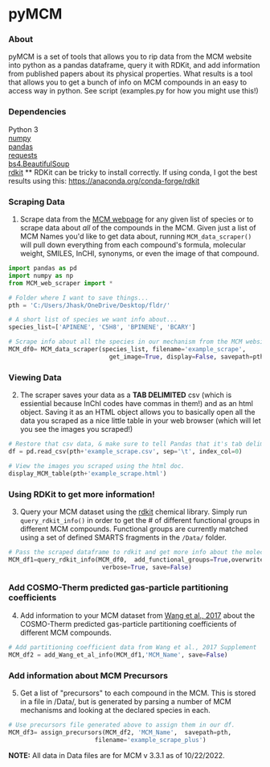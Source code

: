 # pyMCM

### About 
pyMCM is a set of tools that allows you to rip data from the MCM website into python as a pandas dataframe, query it with RDKit, and add information from published papers about its physical properties. What results is a tool that allows you to get a bunch of info on MCM compounds in an easy to access way in python.  See script (examples.py for how you might use this!)
  
### Dependencies 
Python 3    
[numpy ](https://numpy.org/)    
[pandas](https://pandas.pydata.org/getting_started.html)   
[requests](https://docs.python-requests.org/en/latest/)   
[bs4.BeautifulSoup](https://www.crummy.com/software/BeautifulSoup/bs4/doc/)   
[rdkit](https://github.com/rdkit/rdkit)    ** RDKit can be tricky to install correctly. If using conda, I got the best results using this: https://anaconda.org/conda-forge/rdkit   


### Scraping Data 
1.  Scrape data from the [MCM webpage](http://mcm.york.ac.uk/) for any given list of species or to scrape data about *all* of the compounds in the MCM. 
          Given just a list of MCM Names you'd like to get data about, running `MCM_data_scraper()`  will pull down everything from each compound's formula, molecular weight, SMILES, InCHI, synonyms, or even the image of that compound. 
          
```python 
import pandas as pd 
import numpy as np 
from MCM_web_scraper import *

# Folder where I want to save things... 
pth = 'C:/Users/Jhask/OneDrive/Desktop/fldr/'

# A short list of species we want info about... 
species_list=['APINENE', 'C5H8', 'BPINENE', 'BCARY']

# Scrape info about all the species in our mechanism from the MCM website & NIST.
MCM_df0= MCM_data_scraper(species_list, filename='example_scrape',
                            get_image=True, display=False, savepath=pth)
```
                            
### Viewing Data 
2. The scraper saves your data as a **TAB DELIMITED** csv (which is essiential because InChI codes have commas in them!) and as an html object. Saving it as an HTML object allows you to basically open all the data you scraped as a nice little table in your web browser (which will let you see the images you scraped!)

```python
# Restore that csv data, & make sure to tell Pandas that it's tab delimited! 
df = pd.read_csv(pth+'example_scrape.csv', sep='\t', index_col=0) 

# View the images you scraped using the html doc.
display_MCM_table(pth+'example_scrape.html')
```

### Using RDKit to get more information! 

3. Query your MCM dataset using the [rdkit](https://github.com/rdkit/rdkit) chemical library. Simply run `query_rdkit_info()` in order to get the # of different functional groups in different MCM compounds. Functional groups are currently matched using a set of defined SMARTS fragments in the `/Data/` folder. 

```python
# Pass the scraped dataframe to rdkit and get more info about the molecule from the SMILES strings  
MCM_df1=query_rdkit_info(MCM_df0,  add_functional_groups=True,overwrite_with_RDKIT=True,
                          verbose=True, save=False)
```
###  Add COSMO-Therm predicted gas-particle partitioning coefficients 
4. Add information to your MCM dataset from [Wang et al., 2017](https://acp.copernicus.org/articles/17/7529/2017/) about the COSMO-Therm predicted gas-particle partitioning coefficients of different MCM compounds.
```python
# Add partitioning coefficient data from Wang et al., 2017 Supplement 
MCM_df2 = add_Wang_et_al_info(MCM_df1,'MCM_Name', save=False)

```
### Add information about MCM Precursors 
5. Get a list of "precursors" to each compound in the MCM. This is stored in a file in /Data/, but is generated by parsing a number of MCM mechanisms and looking at the declared species in each. 
```python 
# Use precursors file generated above to assign them in our df. 
MCM_df3= assign_precursors(MCM_df2, 'MCM_Name',  savepath=pth, 
                        filename='example_scrape_plus') 

```
**NOTE:** All data in Data files are for MCM v 3.3.1 as of 10/22/2022. 

